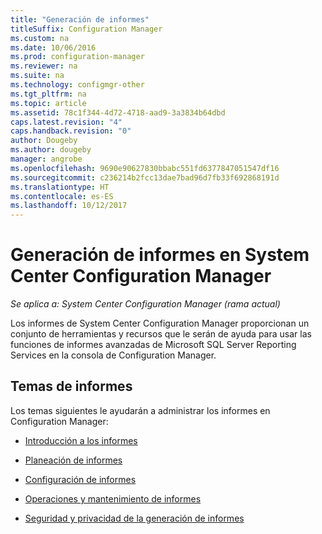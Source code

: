 ```yaml
---
title: "Generación de informes"
titleSuffix: Configuration Manager
ms.custom: na
ms.date: 10/06/2016
ms.prod: configuration-manager
ms.reviewer: na
ms.suite: na
ms.technology: configmgr-other
ms.tgt_pltfrm: na
ms.topic: article
ms.assetid: 78c1f344-4d72-4718-aad9-3a3834b64dbd
caps.latest.revision: "4"
caps.handback.revision: "0"
author: Dougeby
ms.author: dougeby
manager: angrobe
ms.openlocfilehash: 9690e90627830bbabc551fd6377847051547df16
ms.sourcegitcommit: c236214b2fcc13dae7bad96d7fb33f692868191d
ms.translationtype: HT
ms.contentlocale: es-ES
ms.lasthandoff: 10/12/2017
---
```

# <a name="reporting-in-system-center-configuration-manager"></a>Generación de informes en System Center Configuration Manager

*Se aplica a: System Center Configuration Manager (rama actual)*

Los informes de System Center Configuration Manager proporcionan un conjunto de herramientas y recursos que le serán de ayuda para usar las funciones de informes avanzadas de Microsoft SQL Server Reporting Services en la consola de Configuration Manager.  

## <a name="reporting-topics"></a>Temas de informes  
 Los temas siguientes le ayudarán a administrar los informes en Configuration Manager:  

-   [Introducción a los informes](introduction-to-reporting.md)  

-   [Planeación de informes](planning-for-reporting.md)  

-   [Configuración de informes](configuring-reporting.md)  

-   [Operaciones y mantenimiento de informes](operations-and-maintenance-for-reporting.md)  

-   [Seguridad y privacidad de la generación de informes](security-and-privacy-for-reporting.md)  
